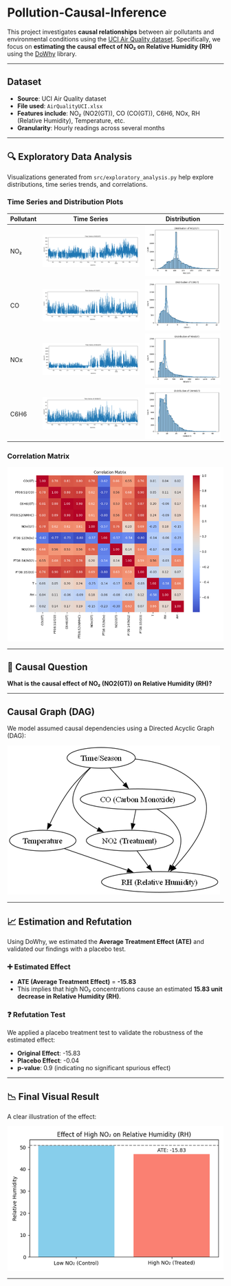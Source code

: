 # Pollution-Causal-Inference

This project investigates **causal relationships** between air pollutants and environmental conditions using the [UCI Air Quality dataset](https://archive.ics.uci.edu/ml/datasets/Air+Quality). Specifically, we focus on **estimating the causal effect of NO₂ on Relative Humidity (RH)** using the [DoWhy](https://github.com/py-why/dowhy) library.

---

## Dataset

- **Source**: UCI Air Quality dataset  
- **File used**: `AirQualityUCI.xlsx`  
- **Features include**: NO₂ (NO2(GT)), CO (CO(GT)), C6H6, NOx, RH (Relative Humidity), Temperature, etc.  
- **Granularity**: Hourly readings across several months

---

## 🔍 Exploratory Data Analysis

Visualizations generated from `src/exploratory_analysis.py` help explore distributions, time series trends, and correlations.

### Time Series and Distribution Plots

| Pollutant        | Time Series                                   | Distribution                                  |
|------------------|-----------------------------------------------|-----------------------------------------------|
| NO₂              | ![NO2_TS](outputs/figures/NO2GT_timeseries.png) | ![NO2_Dist](outputs/figures/NO2GT_distribution.png) |
| CO               | ![CO_TS](outputs/figures/COGT_timeseries.png)  | ![CO_Dist](outputs/figures/COGT_distribution.png)  |
| NOx              | ![NOx_TS](outputs/figures/NOxGT_timeseries.png) | ![NOx_Dist](outputs/figures/NOxGT_distribution.png) |
| C6H6             | ![C6H6_TS](outputs/figures/C6H6GT_timeseries.png) | ![C6H6_Dist](outputs/figures/C6H6GT_distribution.png) |

### Correlation Matrix

![Correlation](outputs/figures/correlation_matrix.png)

---

## 🔁 Causal Question

**What is the causal effect of NO₂ (NO2(GT)) on Relative Humidity (RH)?**

---

## Causal Graph (DAG)

We model assumed causal dependencies using a Directed Acyclic Graph (DAG):

![Causal DAG](outputs/figures/causal_dag.png)

---

## 📈 Estimation and Refutation

Using DoWhy, we estimated the **Average Treatment Effect (ATE)** and validated our findings with a placebo test.

### ➕ Estimated Effect

- **ATE (Average Treatment Effect)** = **-15.83**
- This implies that high NO₂ concentrations cause an estimated **15.83 unit decrease in Relative Humidity (RH)**.

### ❓ Refutation Test

We applied a placebo treatment test to validate the robustness of the estimated effect:

- **Original Effect**: -15.83  
- **Placebo Effect**: -0.04  
- **p-value**: 0.9 (indicating no significant spurious effect)

---

## 📉 Final Visual Result

A clear illustration of the effect:

![ATE Plot](outputs/results/ate_effect_plot.png)

---
